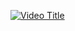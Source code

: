 [![Video Title](https://img.youtube.com/vi/vR2q7at97Cs/0.jpg)](https://www.youtube.com/watch?v=vR2q7at97Cs)
